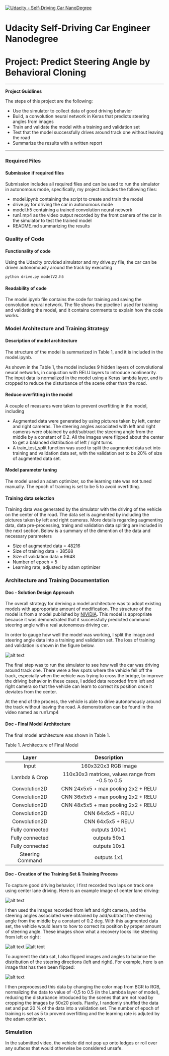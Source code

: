 [![Udacity - Self-Driving Car NanoDegree](https://s3.amazonaws.com/udacity-sdc/github/shield-carnd.svg)](http://www.udacity.com/drive)
# Udacity Self-Driving Car Engineer Nanodegree
# Project: Predict Steering Angle by Behavioral Cloning
---

**Project Guidlines**

The steps of this project are the following:
* Use the simulator to collect data of good driving behavior
* Build, a convolution neural network in Keras that predicts steering angles from images
* Train and validate the model with a training and validation set
* Test that the model successfully drives around track one without leaving the road
* Summarize the results with a written report

---
### Required Files

#### Submission if required files
Submission includes all required files and can be used to run the simulator in autonomous mode, specifically, my project includes the following files:
* model.ipynb containing the script to create and train the model
* drive.py for driving the car in autonomous mode
* model.h5 containing a trained convolution neural network 
* run1.mp4 as the video output recorded by the front camera of the car in the simulator to test the trained model
* README.md summarizing the results

### Quality of Code 
#### Functionality of code
Using the Udacity provided simulator and my drive.py file, the car can be driven autonomously around the track by executing 
```sh
python drive.py modelV2.h5
```

#### Readability of code

The model.ipynb file contains the code for training and saving the convolution neural network. The file shows the pipeline I used for training and validating the model, and it contains comments to explain how the code works.

### Model Architecture and Training Strategy

#### Description of model architecture

The structure of the model is summarized in Table 1, and it is included in the model.ipynb. 

As shown in the Table 1, the model includes 9 hidden layers of convolutional neural networks, in conjuction with RELU layers to introduce nonlinearity.  The input data is normalized in the model using a Keras lambda layer, and is cropped to reduce the disturbance of the scene other than the road. 

#### Reduce overfitting in the model

A couple of measures were taken to prevent overfitting in the model, including
* Augmented data were generated by using pictures taken by left, center and right cameras. The steering angles associated with left and right cameras were obtained by add/subtract the steering angle from the middle by a constant of 0.2. All the images were flipped about the center to get a balanced distribution of left / right turns.
* A train_test_split function was used to split the augmented data set into training and validation data set, with the validation set to be 20% of size of augmented data set.

#### Model parameter tuning

The model used an adam optimizer, so the learning rate was not tuned manually. The epoch of training is set to be 5 to avoid overfitting.

#### Training data selection

Training data was generated by the simulator with the driving of the vehicle on the center of the road. The data set is augmented by including the pictures taken by left and right cameras. More details regarding augmenting data, data pre-processing, traing and validation data spliting are included in the next section. 
Below is a summary of the dimention of the data and necessary parameters
* Size of augmented data = 48216
* Size of training data = 38568
* Size of validation data = 9648
* Number of epoch = 5
* Learning rate, adjusted by adam optimizer

### Architecture and Training Documentation

#### Doc - Solution Design Approach

The overall strategy for deriving a model architecture was to adopt existing models with approporiate amount of modification. The structure of the model is from a model published by [NIVIDIA](https://devblogs.nvidia.com/parallelforall/deep-learning-self-driving-cars/). This model is appropriate because it was demonstrated that it successfully predicted command steering angle with a real autonomous driving car.

In order to gauge how well the model was working, I split the image and steering angle data into a training and validation set. The loss of training and validation is shown in the figure below.

![alt text](https://github.com/davidsky900/SelfDrivingCar-SteeringAnglePredict/blob/master/examples/MESLoss.png)

The final step was to run the simulator to see how well the car was driving around track one. There were a few spots where the vehicle fell off the track, especially when the vehicle was trying to cross the bridge, to improve the driving behavior in these cases, I added data recorded from left and right camera so that the vehicle can learn to correct its position once it deviates from the center.

At the end of the process, the vehicle is able to drive autonomously around the track without leaving the road. A demonstration can be found in the video named as run1.mp4

#### Doc - Final Model Architecture

The final model architecture was shown in Table 1. 

Table 1. Architecture of Final Model

| Layer         		|     Description	        					| 
|:---------------------:|:---------------------------------------------:| 
| Input         		| 160x320x3 RGB image   							| 
| Lambda & Crop         		| 110x30x3 matrices, values range from -0.5 to 0.5   							| 
| Convolution2D    	| CNN 24x5x5 + max pooling 2x2 + RELU	|
| Convolution2D    	| CNN 36x5x5 + max pooling 2x2 + RELU	|
| Convolution2D    	| CNN 48x5x5 + max pooling 2x2 + RELU	|
| Convolution2D    	| CNN 64x5x5 + RELU	|
| Convolution2D    	| CNN 64x5x5 + RELU	|
| Fully connected		| outputs 100x1        									|
| Fully connected		| outputs 50x1        									|
| Fully connected		| outputs 10x1        									|
| Steering Command		| outputs 1x1        									|

#### Doc - Creation of the Training Set & Training Process

To capture good driving behavior, I first recorded two laps on track one using center lane driving. Here is an example image of center lane driving:

![alt text](https://github.com/davidsky900/SelfDrivingCar-SteeringAnglePredict/blob/master/examples/centerEx.jpg)

I then used the images recorded from left and right camera, and the steering angles associated were obtained by add/subtract the steering angle from the middle by a constant of 0.2 deg. With this augmented data set, the vehicle would learn to how to correct its position by proper amount of steering angle. These images show what a recovery looks like steering from left or right :

![alt text](https://github.com/davidsky900/SelfDrivingCar-SteeringAnglePredict/blob/master/examples/leftEx.jpg)
![alt text](https://github.com/davidsky900/SelfDrivingCar-SteeringAnglePredict/blob/master/examples/rightEx.jpg)

To augment the data sat, I also flipped images and angles to balance the distribution of the steering directions (left and right). For example, here is an image that has then been flipped:

![alt text](https://github.com/davidsky900/SelfDrivingCar-SteeringAnglePredict/blob/master/examples/Flips.jpeg)

I then preprocessed this data by changing the color map from BGR to RGB, normalizing the data to value of -0,5 to 0.5 (in the Lambda layer of model), reducing the disturbance introduced by the scenes that are not road by cropping the images by 50x20 pixels. Fianlly, I randomly shuffled the data set and put 20 % of the data into a validation set. The number of epoch of training is set as 5 to provent overfitting and the learning rate is adjuted by the adam optimizer.


### Simulation
In the submitted video, the vehicle did not pop up onto ledges or roll over any sufaces that would otherwise be considered unsafe. 
